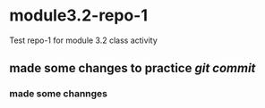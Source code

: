 # module3.2-repo-1
Test repo-1 for module 3.2 class activity

## made some changes to practice _git commit_

### made some channges
